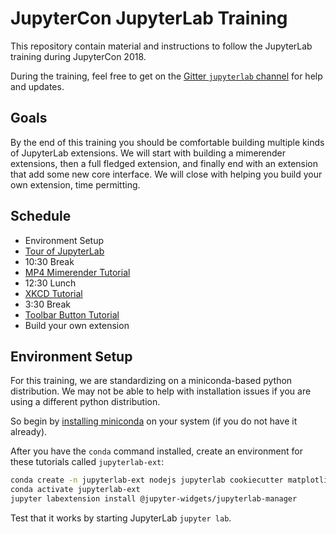 # JupyterCon JupyterLab Training

This repository contain material and instructions to follow the JupyterLab training during JupyterCon 2018.

During the training, feel free to get on the [Gitter `jupyterlab` channel](https://gitter.im/jupyterlab/jupyterlab) for help and updates.

## Goals
By the end of this training you should be comfortable building multiple kinds of JupyterLab extensions. We will start with building a mimerender extensions, then a full fledged extension, and finally end with an extension that add some new core interface. We will close with helping you build your own extension, time permitting.


## Schedule

* Environment Setup
* [Tour of JupyterLab](https://github.com/jupyterlab/jupyterlab-demo)
* 10:30 Break
* [MP4 Mimerender Tutorial](https://github.com/jupyterlab/jupyterlab-mp4/blob/master/tutorial.md)
* 12:30 Lunch
* [XKCD Tutorial](https://jupyterlab.readthedocs.io/en/stable/developer/xkcd_extension_tutorial.html)
* 3:30 Break
* [Toolbar Button Tutorial](https://github.com/jupyterlab/runall-extension)
* Build your own extension


## Environment Setup

For this training, we are standardizing on a miniconda-based python distribution.
We may not be able to help with installation issues if
you are using a different python distribution.

So begin by [installing miniconda](https://conda.io/docs/user-guide/install/) on your system (if you do not have it already).

After you have the `conda` command installed, create an environment for these tutorials called `jupyterlab-ext`: 

```bash
conda create -n jupyterlab-ext nodejs jupyterlab cookiecutter matplotlib scipy ipywidgets python=3.6 -c conda-forge
conda activate jupyterlab-ext
jupyter labextension install @jupyter-widgets/jupyterlab-manager
```

Test that it works by starting JupyterLab `jupyter lab`.


